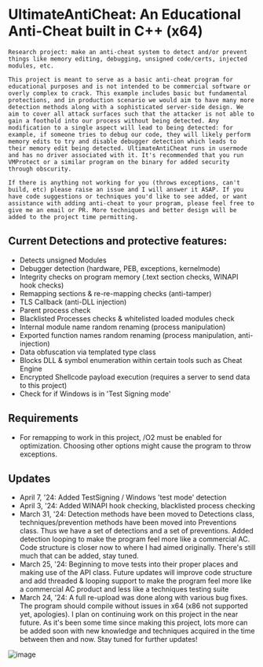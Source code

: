 # UltimateAntiCheat: An Educational Anti-Cheat built in C++ (x64)

    Research project: make an anti-cheat system to detect and/or prevent things like memory editing, debugging, unsigned code/certs, injected modules, etc.

    This project is meant to serve as a basic anti-cheat program for educational purposes and is not intended to be commercial software or overly complex to crack. This example includes basic but fundamental protections, and in production scenario we would aim to have many more detection methods along with a sophisticated server-side design. We aim to cover all attack surfaces such that the attacker is not able to gain a foothold into our process without being detected. Any modification to a single aspect will lead to being detected: for example, if someone tries to debug our code, they will likely perform memory edits to try and disable debugger detection which leads to their memory edit being detected. UltimateAntiCheat runs in usermode and has no driver associated with it. It's recommended that you run VMProtect or a similar program on the binary for added security through obscurity.

    If there is anything not working for you (throws exceptions, can't build, etc) please raise an issue and I will answer it ASAP. If you have code suggestions or techniques you'd like to see added, or want assistance with adding anti-cheat to your program, please feel free to give me an email or PR. More techniques and better design will be added to the project time permitting.

## Current Detections and protective features:
- Detects unsigned Modules 
- Debugger detection (hardware, PEB, exceptions, kernelmode)
- Integrity checks on program memory (.text section checks, WINAPI hook checks)
- Remapping sections & re-re-mapping checks (anti-tamper)
- TLS Callback (anti-DLL injection)
- Parent process check
- Blacklisted Processes checks & whitelisted loaded modules check
- Internal module name random renaming (process manipulation)
- Exported function names random renaming (process manipulation, anti-injection)
- Data obfuscation via templated type class
- Blocks DLL & symbol enumeration within certain tools such as Cheat Engine
- Encrypted Shellcode payload execution (requires a server to send data to this project)
- Check for if Windows is in 'Test Signing mode'

## Requirements
- For remapping to work in this project, /O2 must be enabled for optimization. Choosing other options might cause the program to throw exceptions.

## Updates
- April 7, '24: Added TestSigning / Windows 'test mode' detection 
- April 3, '24: Added WINAPI hook checking, blacklisted process checking
- March 31, '24: Detection methods have been moved to Detections class, techniques/prevention methods have been moved into Preventions class. Thus we have a set of detections and a set of preventions. Added detection looping to make the program feel more like a commercial AC. Code structure is closer now to where I had aimed originally. There's still much that can be added, stay tuned.
- March 25, '24: Beginning to move tests into their proper places and making use of the API class. Future updates will improve code structure and add threaded & looping support to make the program feel more like a commercial AC product and less like a techniques testing suite
- March 24, '24: A full re-upload was done along with various bug fixes. The program should compile without issues in x64 (x86 not supported yet, apologies). I plan on continuing work on this project in the near future. As it's been some time since making this project, lots more can be added soon with new knowledge and techniques acquired in the time between then and now. Stay tuned for further updates!

![image](https://github.com/AlSch092/UltimateAntiCheat/assets/94417808/bf94bb32-ab93-489e-815b-f1c35cae0c9d)

